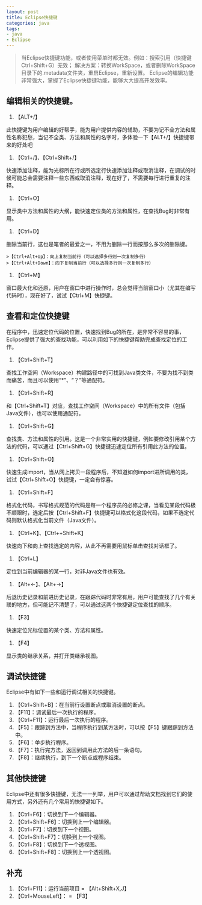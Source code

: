 ```yaml
---
layout: post
title: Eclipse快捷键
categories: java
tags: 
- java
- Eclipse
---
```


>当Eclipse快捷键功能，或者使用菜单时都无效。例如：搜索引用（快捷键Ctrl+Shift+G）无效；
解决方案：转换WorkSpac‍e，或者删除WorkSpace目录下的‍.metadata文件夹，重启Eclipse，重新设置。
Eclipse的编辑功能非常强大，掌握了Eclipse快捷键功能，能够大大提高开发效率。

## 编辑相关的快捷键。

1. 【ALT+/】

此快捷键为用户编辑的好帮手，能为用户提供内容的辅助，不要为记不全方法和属性名称犯愁，当记不全类、方法和属性的名字时，多体验一下【ALT+/】快捷键带来的好处吧

1. 【Ctrl+/】、【Ctrl+Shift+/】

快速添加注释，能为光标所在行或所选定行快速添加注释或取消注释，在调试的时候可能总会需要注释一些东西或取消注释，现在好了，不需要每行进行重复的注释。

1. 【Ctrl+O】

显示类中方法和属性的大纲，能快速定位类的方法和属性，在查找Bug时非常有用。

1. 【Ctrl+D】

删除当前行，这也是笔者的最爱之一，不用为删除一行而按那么多次的删除键。

    >【Ctrl+Alt+Up】：向上复制当前行（可以选择多行则一次复制多行）
    >【Ctrl+Alt+Down】：向下复制当前行（可以选择多行则一次复制多行）

1. 【Ctrl+M】

窗口最大化和还原，用户在窗口中进行操作时，总会觉得当前窗口小（尤其在编写代码时），现在好了，试试【Ctrl+M】快捷键。

## 查看和定位快捷键

在程序中，迅速定位代码的位置，快速找到Bug的所在，是非常不容易的事，Eclipse提供了强大的查找功能，可以利用如下的快捷键帮助完成查找定位的工作。

1. 【Ctrl+Shift+T】

查找工作空间（Workspace）构建路径中的可找到Java类文件，不要为找不到类而痛苦，而且可以使用“*”、“？”等通配符。

1. 【Ctrl+Shift+R】

和【Ctrl+Shift+T】对应，查找工作空间（Workspace）中的所有文件（包括Java文件），也可以使用通配符。

1. 【Ctrl+Shift+G】

查找类、方法和属性的引用。这是一个非常实用的快捷键，例如要修改引用某个方法的代码，可以通过【Ctrl+Shift+G】快捷键迅速定位所有引用此方法的位置。

1. 【Ctrl+Shift+O】

快速生成import，当从网上拷贝一段程序后，不知道如何import进所调用的类，试试【Ctrl+Shift+O】快捷键，一定会有惊喜。

1. 【Ctrl+Shift+F】

格式化代码，书写格式规范的代码是每一个程序员的必修之课，当看见某段代码极不顺眼时，选定后按【Ctrl+Shift+F】快捷键可以格式化这段代码，如果不选定代码则默认格式化当前文件（Java文件）。

1. 【Ctrl+K】、【Ctrl++Shift+K】

快速向下和向上查找选定的内容，从此不再需要用鼠标单击查找对话框了。

1. 【Ctrl+L】

定位到当前编辑器的某一行，对非Java文件也有效。

1. 【Alt+←】、【Alt+→】

后退历史记录和前进历史记录，在跟踪代码时非常有用，用户可能查找了几个有关联的地方，但可能记不清楚了，可以通过这两个快捷键定位查找的顺序。

1. 【F3】

快速定位光标位置的某个类、方法和属性。

1. 【F4】

显示类的继承关系，并打开类继承视图。

## 调试快捷键

Eclipse中有如下一些和运行调试相关的快捷键。

1. 【Ctrl+Shift+B】：在当前行设置断点或取消设置的断点。
1. 【F11】：调试最后一次执行的程序。
1. 【Ctrl+F11】：运行最后一次执行的程序。
1. 【F5】：跟踪到方法中，当程序执行到某方法时，可以按【F5】键跟踪到方法中。
1. 【F6】：单步执行程序。
1. 【F7】：执行完方法，返回到调用此方法的后一条语句。
1. 【F8】：继续执行，到下一个断点或程序结束。

## 其他快捷键

Eclipse中还有很多快捷键，无法一一列举，用户可以通过帮助文档找到它们的使用方式，另外还有几个常用的快捷键如下。

1. 【Ctrl+F6】：切换到下一个编辑器。
1. 【Ctrl+Shift+F6】：切换到上一个编辑器。
1. 【Ctrl+F7】：切换到下一个视图。
1. 【Ctrl+Shift+F7】：切换到上一个视图。
1. 【Ctrl+F8】：切换到下一个透视图。
1. 【Ctrl+Shift+F8】：切换到上一个透视图。

## 补充

1. 【Ctrl+F11】：运行当前项目 = 【Alt+Shift+X,J】
1. 【Ctrl+MouseLeft】： = 【F3】